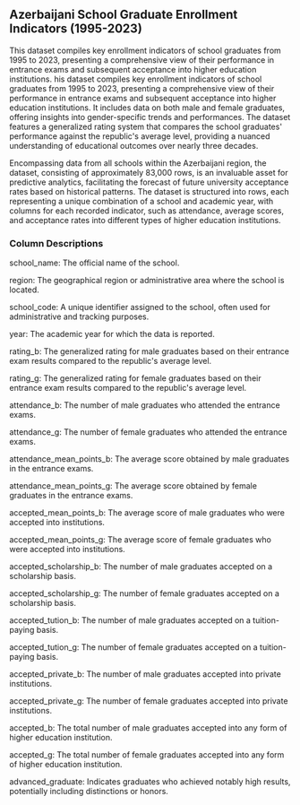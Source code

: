 ## Azerbaijani School Graduate Enrollment Indicators (1995-2023)

This dataset compiles key enrollment indicators of school graduates from 1995 to 2023, presenting a comprehensive view of their performance in entrance exams and subsequent acceptance into higher education institutions.
his dataset compiles key enrollment indicators of school graduates from 1995 to 2023, presenting a comprehensive view of their performance in entrance exams and subsequent acceptance into higher education institutions. It includes data on both male and female graduates, offering insights into gender-specific trends and performances. The dataset features a generalized rating system that compares the school graduates' performance against the republic's average level, providing a nuanced understanding of educational outcomes over nearly three decades.

Encompassing data from all schools within the Azerbaijani region, the dataset, consisting of approximately 83,000 rows, is an invaluable asset for predictive analytics, facilitating the forecast of future university acceptance rates based on historical patterns. The dataset is structured into rows, each representing a unique combination of a school and academic year, with columns for each recorded indicator, such as attendance, average scores, and acceptance rates into different types of higher education institutions.

###  **Column Descriptions**
 
school_name: The official name of the school.

region: The geographical region or administrative area where the school is located.

school_code: A unique identifier assigned to the school, often used for administrative and tracking purposes.

year: The academic year for which the data is reported.

rating_b: The generalized rating for male graduates based on their entrance exam results compared to the republic's average level.

rating_g: The generalized rating for female graduates based on their entrance exam results compared to the republic's average level.

attendance_b: The number of male graduates who attended the entrance exams.

attendance_g: The number of female graduates who attended the entrance exams.

attendance_mean_points_b: The average score obtained by male graduates in the entrance exams.

attendance_mean_points_g: The average score obtained by female graduates in the entrance exams.

accepted_mean_points_b: The average score of male graduates who were accepted into institutions.

accepted_mean_points_g: The average score of female graduates who were accepted into institutions.

accepted_scholarship_b: The number of male graduates accepted on a scholarship basis.

accepted_scholarship_g: The number of female graduates accepted on a scholarship basis.

accepted_tution_b: The number of male graduates accepted on a tuition-paying basis.

accepted_tution_g: The number of female graduates accepted on a tuition-paying basis.

accepted_private_b: The number of male graduates accepted into private institutions.

accepted_private_g: The number of female graduates accepted into private institutions.

accepted_b: The total number of male graduates accepted into any form of higher education institution.

accepted_g: The total number of female graduates accepted into any form of higher education institution.

advanced_graduate: Indicates graduates who achieved notably high results, potentially including distinctions or honors.
